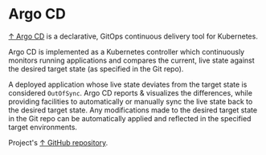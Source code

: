 # Argo CD

[↑ Argo CD](https://argo-cd.readthedocs.io) is a declarative, GitOps continuous delivery tool for Kubernetes.

Argo CD is implemented as a Kubernetes controller which continuously monitors running applications and compares the current, live state against the desired target state (as specified in the Git repo).

A deployed application whose live state deviates from the target state is considered `OutOfSync`. Argo CD reports & visualizes the differences, while providing facilities to automatically or manually sync the live state back to the desired target state. Any modifications made to the desired target state in the Git repo can be automatically applied and reflected in the specified target environments.

Project's [↑ GitHub repository](https://github.com/argoproj/argo-cd).
